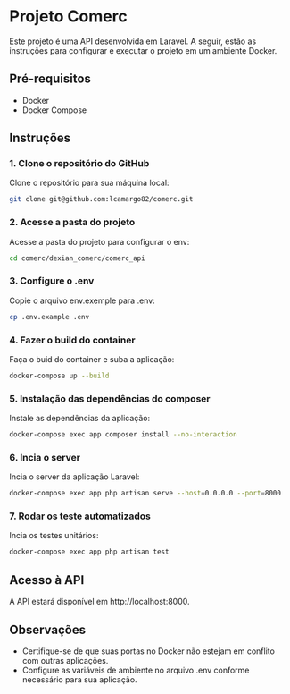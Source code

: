 # Projeto Comerc

Este projeto é uma API desenvolvida em Laravel. A seguir, estão as instruções para configurar e executar o projeto em um ambiente Docker.

## Pré-requisitos

- Docker
- Docker Compose

## Instruções

### 1. Clone o repositório do GitHub

Clone o repositório para sua máquina local:

```bash
git clone git@github.com:lcamargo82/comerc.git
```

### 2. Acesse a pasta do projeto

Acesse a pasta do projeto para configurar o env:

```bash
cd comerc/dexian_comerc/comerc_api
```

### 3. Configure o .env

Copie o arquivo env.exemple para .env:

```bash
cp .env.example .env
```

### 4. Fazer o build do container

Faça o buid do container e suba a aplicação:

```bash
docker-compose up --build
```

### 5. Instalação das dependências do composer

Instale as dependências da aplicação:

```bash
docker-compose exec app composer install --no-interaction
```

### 6. Incia o server

Incia o server da aplicação Laravel:
```bash
docker-compose exec app php artisan serve --host=0.0.0.0 --port=8000
```

### 7. Rodar os teste automatizados

Incia os testes unitários:
```bash
docker-compose exec app php artisan test
```

## Acesso à API
A API estará disponível em http://localhost:8000.

## Observações
- Certifique-se de que suas portas no Docker não estejam em conflito com outras aplicações.
- Configure as variáveis de ambiente no arquivo .env conforme necessário para sua aplicação.